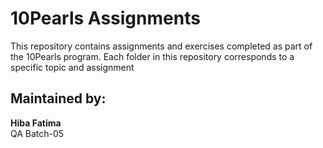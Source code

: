 # 10Pearls Assignments

This repository contains assignments and exercises completed as part of the 10Pearls program. Each folder in this repository corresponds to a specific topic and assignment

##  Maintained by:
**Hiba Fatima**  
QA Batch-05

